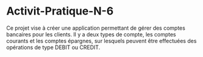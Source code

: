 # Activit-Pratique-N-6
Ce projet vise à créer une application permettant de gérer des comptes bancaires pour les clients. Il y a deux types de compte, les comptes courants et les comptes épargnes, sur lesquels peuvent être effectuées des opérations de type DEBIT ou CREDIT.
